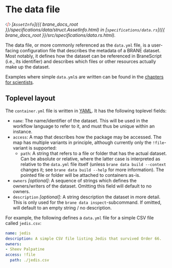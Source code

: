 # The data file
_<img src="../../assets/img/source.png" alt="source" width="16" style="margin-top: 3px; margin-bottom: -3px;"/> [`AssetInfo`]({{  brane_docs_root }}/specifications/data/struct.AssetInfo.html) in [`specifications/data.rs`]({{  brane_docs_root }}/src/specifications/data.rs.html)._

The data file, or more commonly referenced as the `data.yml` file, is a user-facing configuration file that describes the metadata of a BRANE dataset. Most notably, it defines how the dataset can be referenced in BraneScript (i.e., its identifier) and describes which files or other resources actually make up the dataset.

Examples where simple `data.yml`s are written can be found in the [chapters for scientists](../../scientists/introduction.md).


## Toplevel layout
The `container.yml` file is written in [YAML](https://yaml.org). It has the following toplevel fields:
- `name`: The name/identifier of the dataset. This will be used in the workflow language to refer to it, and must thus be unique within an instance.
- `access`: A map that describes how the package may be accessed. The map has multiple variants in principle, although currently only the `!file`-variant is supported:
  - `path`: A string that refers to a file or folder that has the actual dataset. Can be absolute or relative, where the latter case is interpreted as relative to the `data.yml` file itself (unless `brane data build --context` changes it; see `brane data build --help` for more information). The pointed file or folder will be attached to containers as-is.
- `owners` _\[optional\]_: A sequence of strings which defines the owners/writers of the dataset. Omitting this field will default to no owners.
- `description` _\[optional\]_: A string description the dataset in more detail. This is only used for the `brane data inspect`-subcommand. If omitted, will default to an empty string / no description.

For example, the following defines a `data.yml` file for a simple CSV file called `jedis.csv`:
```yaml
name: jedis
description: A simple CSV file listing Jedis that survived Order 66.
owners:
- Sheev Palpatine
access: !file
  path: ./jedis.csv
```
